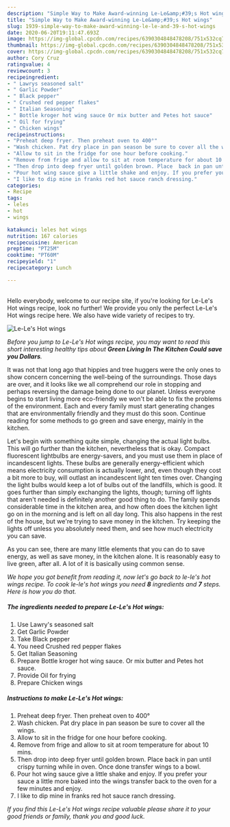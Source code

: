 ```yaml
---
description: "Simple Way to Make Award-winning Le-Le&amp;#39;s Hot wings"
title: "Simple Way to Make Award-winning Le-Le&amp;#39;s Hot wings"
slug: 1939-simple-way-to-make-award-winning-le-le-and-39-s-hot-wings
date: 2020-06-20T19:11:47.693Z
image: https://img-global.cpcdn.com/recipes/6390304848478208/751x532cq70/le-les-hot-wings-recipe-main-photo.jpg
thumbnail: https://img-global.cpcdn.com/recipes/6390304848478208/751x532cq70/le-les-hot-wings-recipe-main-photo.jpg
cover: https://img-global.cpcdn.com/recipes/6390304848478208/751x532cq70/le-les-hot-wings-recipe-main-photo.jpg
author: Cory Cruz
ratingvalue: 4
reviewcount: 3
recipeingredient:
- " Lawrys seasoned salt"
- " Garlic Powder"
- " Black pepper"
- " Crushed red pepper flakes"
- " Italian Seasoning"
- " Bottle kroger hot wing sauce Or mix butter and Petes hot sauce"
- " Oil for frying"
- " Chicken wings"
recipeinstructions:
- "Preheat deep fryer. Then preheat oven to 400°"
- "Wash chicken. Pat dry place in pan season be sure to cover all the wings."
- "Allow to sit in the fridge for one hour before cooking."
- "Remove from frige and allow to sit at room temperature for about 10 mins."
- "Then drop into deep fryer until golden brown. Place  back in pan until crispy turning while in oven. Once done transfer wings to a bowl."
- "Pour hot wing sauce give a little shake and enjoy. If you prefer your sauce a little more baked into the wings transfer back to the oven for a few minutes and enjoy."
- "I like to dip mine in franks red hot sauce ranch dressing."
categories:
- Recipe
tags:
- leles
- hot
- wings

katakunci: leles hot wings 
nutrition: 167 calories
recipecuisine: American
preptime: "PT25M"
cooktime: "PT60M"
recipeyield: "1"
recipecategory: Lunch

---
```

<br>
Hello everybody, welcome to our recipe site, if you're looking for Le-Le&#39;s Hot wings recipe, look no further! We provide you only the perfect Le-Le&#39;s Hot wings recipe here. We also have wide variety of recipes to try.
<br>


![Le-Le&#39;s Hot wings](https://img-global.cpcdn.com/recipes/6390304848478208/751x532cq70/le-les-hot-wings-recipe-main-photo.jpg)

<i>Before you jump to Le-Le&#39;s Hot wings recipe, you may want to read this short interesting healthy tips about 
<strong>Green Living In The Kitchen Could save you Dollars</strong>.</i>
</br>

It was not that long ago that hippies and tree huggers were the only ones to show concern concerning the well-being of the surroundings. Those days are over, and it looks like we all comprehend our role in stopping and perhaps reversing the damage being done to our planet. Unless everyone begins to start living more eco-friendly we won't be able to fix the problems of the environment. Each and every family must start generating changes that are environmentally friendly and they must do this soon. Continue reading for some methods to go green and save energy, mainly in the kitchen.

Let's begin with something quite simple, changing the actual light bulbs. This will go further than the kitchen, nevertheless that is okay. Compact fluorescent lightbulbs are energy-savers, and you must use them in place of incandescent lights. These bulbs are generally energy-efficient which means electricity consumption is actually lower, and, even though they cost a bit more to buy, will outlast an incandescent light ten times over. Changing the light bulbs would keep a lot of bulbs out of the landfills, which is good. It goes further than simply exchanging the lights, though; turning off lights that aren't needed is definitely another good thing to do. The family spends considerable time in the kitchen area, and how often does the kitchen light go on in the morning and is left on all day long. This also happens in the rest of the house, but we're trying to save money in the kitchen. Try keeping the lights off unless you absolutely need them, and see how much electricity you can save.

As you can see, there are many little elements that you can do to save energy, as well as save money, in the kitchen alone. It is reasonably easy to live green, after all. A lot of it is basically using common sense.


<i>We hope you got benefit from reading it, now let's go back to le-le&#39;s hot wings recipe. To cook le-le&#39;s hot wings you need <strong>8</strong> ingredients and <strong>7</strong> steps. Here is how you do that.
</i>

##### The ingredients needed to prepare Le-Le&#39;s Hot wings:

1. Use  Lawry&#39;s seasoned salt
1. Get  Garlic Powder
1. Take  Black pepper
1. You need  Crushed red pepper flakes
1. Get  Italian Seasoning
1. Prepare  Bottle kroger hot wing sauce. Or mix butter and Petes hot sauce.
1. Provide  Oil for frying
1. Prepare  Chicken wings


##### Instructions to make Le-Le&#39;s Hot wings:

1. Preheat deep fryer. Then preheat oven to 400°
1. Wash chicken. Pat dry place in pan season be sure to cover all the wings.
1. Allow to sit in the fridge for one hour before cooking.
1. Remove from frige and allow to sit at room temperature for about 10 mins.
1. Then drop into deep fryer until golden brown. Place  back in pan until crispy turning while in oven. Once done transfer wings to a bowl.
1. Pour hot wing sauce give a little shake and enjoy. If you prefer your sauce a little more baked into the wings transfer back to the oven for a few minutes and enjoy.
1. I like to dip mine in franks red hot sauce ranch dressing.


<i>If you find this Le-Le&#39;s Hot wings recipe valuable please share it to your good friends or family, thank you and good luck.</i>
